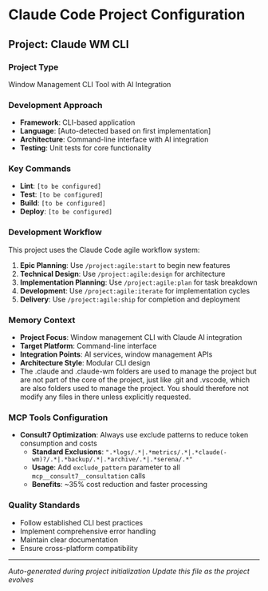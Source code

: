 # Claude Code Project Configuration

## Project: Claude WM CLI

### Project Type
Window Management CLI Tool with AI Integration

### Development Approach
- **Framework**: CLI-based application
- **Language**: [Auto-detected based on first implementation]
- **Architecture**: Command-line interface with AI integration
- **Testing**: Unit tests for core functionality

### Key Commands
- **Lint**: `[to be configured]`
- **Test**: `[to be configured]`
- **Build**: `[to be configured]`
- **Deploy**: `[to be configured]`

### Development Workflow
This project uses the Claude Code agile workflow system:

1. **Epic Planning**: Use `/project:agile:start` to begin new features
2. **Technical Design**: Use `/project:agile:design` for architecture
3. **Implementation Planning**: Use `/project:agile:plan` for task breakdown
4. **Development**: Use `/project:agile:iterate` for implementation cycles
5. **Delivery**: Use `/project:agile:ship` for completion and deployment

### Memory Context
- **Project Focus**: Window management CLI with Claude AI integration
- **Target Platform**: Command-line interface
- **Integration Points**: AI services, window management APIs
- **Architecture Style**: Modular CLI design
- The .claude and .claude-wm folders are used to manage the project but are not part of the core of the project, just like .git and .vscode, which are also folders used to manage the project. You should therefore not modify any files in there unless explicitly requested.

### MCP Tools Configuration
- **Consult7 Optimization**: Always use exclude patterns to reduce token consumption and costs
  - **Standard Exclusions**: `".*logs/.*|.*metrics/.*|.*claude(-wm)?/.*|.*backup/.*|.*archive/.*|.*serena/.*"`
  - **Usage**: Add `exclude_pattern` parameter to all `mcp__consult7__consultation` calls
  - **Benefits**: ~35% cost reduction and faster processing

### Quality Standards
- Follow established CLI best practices
- Implement comprehensive error handling
- Maintain clear documentation
- Ensure cross-platform compatibility

---

*Auto-generated during project initialization*
*Update this file as the project evolves*